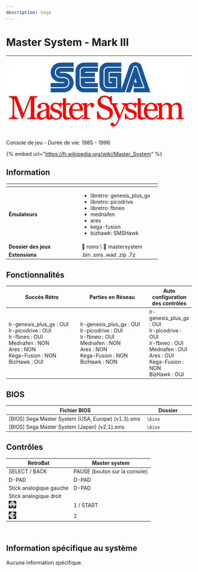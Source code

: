 ```yaml
---
description: Sega
---
```


# Master System - Mark III

| <p></p><p><img src="https://raw.githubusercontent.com/fabricecaruso/es-theme-carbon/5149a33eed46b2af638b06119397d4023b75131f/art/logos/mastersystem.svg" alt="" data-size="original"></p> | <p></p><p><img src="https://upload.wikimedia.org/wikipedia/commons/3/37/Sega_Mark_III_logo.svg" alt="" data-size="original"></p> |
| ----------------------------------------------------------------------------------------------------------------------------------------------------------------------------------------- | -------------------------------------------------------------------------------------------------------------------------------- |

Console de jeu - Durée de vie: 1985 - 1996

{% embed url="https://fr.wikipedia.org/wiki/Master_System" %}

## Information

<table data-header-hidden><thead><tr><th width="184"></th><th></th><th data-hidden></th></tr></thead><tbody><tr><td><strong>Émulateurs</strong></td><td><ul><li>libretro: genesis_plus_gx</li><li>libretro: picodrive</li><li>libretro: fbneo</li><li>mednafen</li><li>ares</li><li>kega-fusion</li><li>bizhawk: SMSHawk</li></ul></td><td></td></tr><tr><td><strong>Dossier des jeux</strong></td><td><span data-gb-custom-inline data-tag="emoji" data-code="1f4c1">📁</span> roms \ <span data-gb-custom-inline data-tag="emoji" data-code="1f4c2">📂</span> mastersystem</td><td></td></tr><tr><td><strong>Extensions</strong></td><td>.bin .sms .wad .zip .7z</td><td></td></tr></tbody></table>

## Fonctionnalités

<table><thead><tr><th width="256">Succès Rétro</th><th width="243">Parties en Réseau</th><th>Auto configuration des contrôles</th></tr></thead><tbody><tr><td>lr-genesis_plus_gx : OUI<br>lr-picodrive : OUI<br>lr-fbneo : OUI<br>Mednafen : NON<br>Ares : NON<br>Kega-Fusion : NON<br>BizHawk : OUI</td><td>lr-genesis_plus_gx : OUI<br>lr-picodrive : OUI<br>lr-fbneo : OUI<br>Mednafen : NON<br>Ares : NON<br>Kega-Fusion : NON<br>BizHawk : NON</td><td>lr-genesis_plus_gx : OUI<br>lr-picodrive : OUI<br>lr-fbneo : OUI<br>Mednafen : OUI<br>Ares : OUI<br>Kega-Fusion : NON<br>BizHawk : OUI</td></tr></tbody></table>

## BIOS

<table><thead><tr><th width="518">Fichier BIOS</th><th width="149">Dossier</th></tr></thead><tbody><tr><td>[BIOS] Sega Master System (USA, Europe) (v1.3).sms</td><td><code>\bios</code></td></tr><tr><td>[BIOS] Sega Master System (Japan) (v2.1).sms</td><td><code>\bios</code></td></tr></tbody></table>

## Contrôles

| RetroBat                                           | Master system                 |
| -------------------------------------------------- | ----------------------------- |
| SELECT / BACK                                      | PAUSE (bouton sur la console) |
| D-PAD                                              | D-PAD                         |
| Stick analogique gauche                            | D-PAD                         |
| Stick analogique droit                             |                               |
| ![A](<../../../../.gitbook/assets/image (19).png>) | 1 / START                     |
| ![B](<../../../../.gitbook/assets/image (6).png>)  | 2                             |

<div align="left">

<figure><img src="https://i.imgur.com/IY6vs5g.png" alt=""><figcaption></figcaption></figure>

</div>

## Information spécifique au système

Aucune information spécifique.
